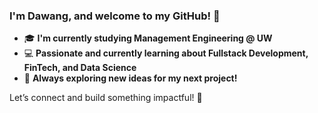 ### I'm Dawang, and welcome to my GitHub! 🌟  

- 🎓 **I'm currently studying Management Engineering @ UW**  
- 💻 **Passionate and currently learning about Fullstack Development, FinTech, and Data Science**
- 🌟 **Always exploring new ideas for my next project!**  

Let’s connect and build something impactful! 🚀  
